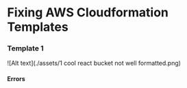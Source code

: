 
# Fixing AWS Cloudformation Templates

### Template 1

![Alt text](./assets/1 cool react bucket not well formatted.png)

#### Errors

